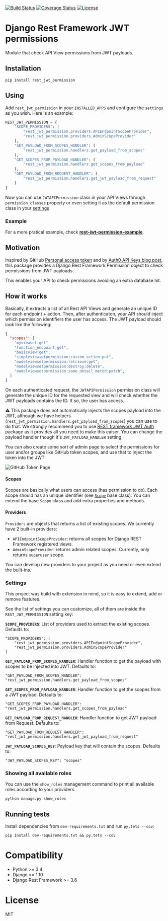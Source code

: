 [![Build Status](https://travis-ci.org/chessbr/rest-jwt-permission.svg?branch=master)](https://travis-ci.org/chessbr/rest-jwt-permission)
[![Coverage Status](https://coveralls.io/repos/github/chessbr/rest-jwt-permission/badge.svg?branch=master)](https://coveralls.io/github/chessbr/rest-jwt-permission?branch=master)
[![License](https://img.shields.io/badge/license-MIT-blue.svg)](LICENSE)


# Django Rest Framework JWT permissions

Module that check API View permissions from JWT payloads.

## Installation

```
pip install rest_jwt_permission
```

## Using

Add `rest_jwt_permission` in your `INSTALLED_APPS` and configure the `settings` as you wish. Here is an example:

```python
REST_JWT_PERMISSION = {
    "SCOPE_PROVIDERS": [
        "rest_jwt_permission.providers.APIEndpointScopeProvider",
        "rest_jwt_permission.providers.AdminScopeProvider"
    ],
    "GET_PAYLOAD_FROM_SCOPES_HANDLER": (
        "rest_jwt_permission.handlers.get_payload_from_scopes"
    ),
    "GET_SCOPES_FROM_PAYLOAD_HANDLER": (
        "rest_jwt_permission.handlers.get_scopes_from_payload"
    ),
    "GET_PAYLOAD_FROM_REQUEST_HANDLER": (
        "rest_jwt_permission.handlers.get_jwt_payload_from_request"
    )
}
```

Now you can use `JWTAPIPermission` class in your API Views through `permission_classes` property or even setting it as the default permission class in your [settings](http://www.django-rest-framework.org/api-guide/permissions/#setting-the-permission-policy)

### Example

For a more pratical example, check **[rest-jwt-permission-example](https://github.com/chessbr/rest-jwt-permission-example)**.

## Motivation

Inspired by GitHub [Personal access token](https://help.github.com/articles/creating-a-personal-access-token-for-the-command-line/) and by [Auth0 API Keys blog post](https://auth0.com/blog/using-json-web-tokens-as-api-keys/), this package provides a Django Rest Framework Permission object to check permissions from JWT payloads.

This enables your API to check permissions avoiding an extra database hit.

## How it works

Basically, it extracts a list of all Rest API Views and generate an unique ID for each endpoint + action. Then, after authenticaton, your API should inject which permission identifiers the user has access. The JWT payload should look like the following:

```json
{
  "scopes": [
    "myviewset:get"
    "function_endpoint:get",
    "basicview:get",
    "simpleviewsetpermission:custom_action:put",
    "modelviewsetpermission:retrieve:get",
    "modelviewsetpermission:destroy:delete",
    "modelviewsetpermission:some_detail_metod:patch",
  ]
}
```

On each authenticated request, the `JWTAPIPermission` permission class will generate the unique ID for the requested view and will check whether the JWT payloads contains the ID. If so, the user has access.

:warning: This package does not automatically injects the scopes payload into the JWT, although we have helpers (`rest_jwt_permission.handlers.get_payload_from_scopes`) you can use to do that. We strongly recommend you to use [REST framework JWT Auth](https://github.com/GetBlimp/django-rest-framework-jwt) package as it provides all you need to make this eaiser. You can change the payload handler though it's `JWT_PAYLOAD_HANDLER` setting.


You can also create some sort of admin page to select the permissions for user and/or groups like GitHub token scopes, and use that to inject the token into the JWT:

![GitHub Token Page](https://help.github.com/assets/images/help/settings/token_scopes.gif)


#### Scopes

Scopes are basically what users can access (has permission to do). Each scope should has an unique identifier (see [`Scope`](rest_jwt_permission/scopes/base.py) base class). You can extend the base `Scope` class and add extra properties and methods.


#### Providers

`Providers` are objects that returns a list of existing scopes. We currently have 2 built-in providers:

* `APIEndpointScopeProvider`: returns all scopes for Django REST Framework registered views.
* `AdminScopeProvider`: returns admin related scopes. Currently, only returns `superuser` scope.

You can develop new providers to your project as you need or even extend the built-ins.


### Settings

This project was build with extension in mind, so it is easy to extend, add or remove features.

See the list of settings you can customize, all of them are inside the `REST_JWT_PERMISSION` setting key:


**`SCOPE_PROVIDERS`**: List of providers used to extract the existing scopes.
Defaults to:
```
"SCOPE_PROVIDERS": [
    "rest_jwt_permission.providers.APIEndpointScopeProvider",
    "rest_jwt_permission.providers.AdminScopeProvider"
]
```

**`GET_PAYLOAD_FROM_SCOPES_HANDLER`**: Handler function to get the payload with scopes to be injected into JWT. Defaults to:
```
"GET_PAYLOAD_FROM_SCOPES_HANDLER": "rest_jwt_permission.handlers.get_payload_from_scopes"
```

**`GET_SCOPES_FROM_PAYLOAD_HANDLER`**: Handler function to get the scopes from a JWT payload. Defaults to:
```
"GET_SCOPES_FROM_PAYLOAD_HANDLER": "rest_jwt_permission.handlers.get_scopes_from_payload"
```

**`GET_PAYLOAD_FROM_REQUEST_HANDLER`**: Handler function to get JWT payload from Request. Defaults to:
```
"GET_PAYLOAD_FROM_REQUEST_HANDLER": "rest_jwt_permission.handlers.get_jwt_payload_from_request"
```

**`JWT_PAYLOAD_SCOPES_KEY`**: Payload key that will contain the scopes. Defaults to:
```
"JWT_PAYLOAD_SCOPES_KEY": "scopes"
```


### Showing all available roles

You can use the `show_roles` management command to print all available roles according to your providers.

```
python manage.py show_roles
```

## Running tests

Install dependencies from `dev-requirements.txt` and run `py.tets --cov`:

```
pip install dev-requirements.txt && py.tets --cov
```

# Compatibility

* Python >= 3.4
* Django >= 1.10
* Django Rest Framework >= 3.6

# License

MIT
